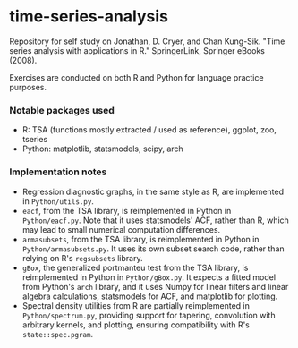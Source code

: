 # time-series-analysis

Repository for self study on Jonathan, D. Cryer, and Chan Kung-Sik. "Time series analysis with applications in R." SpringerLink, Springer eBooks (2008).

Exercises are conducted on both R and Python for language practice purposes. 

### Notable packages used
- R: TSA (functions mostly extracted / used as reference), ggplot, zoo, tseries
- Python: matplotlib, statsmodels, scipy, arch

### Implementation notes
- Regression diagnostic graphs, in the same style as R, are implemented in `Python/utils.py`.
- `eacf`, from the TSA library, is reimplemented in Python in `Python/eacf.py`.  Note that it uses statsmodels' ACF, rather than R, which may lead to small numerical computation differences.
- `armasubsets`, from the TSA library, is reimplemented in Python in `Python/armasubsets.py`.  It uses its own subset search code, rather than relying on R's `regsubsets` library.
- `gBox`, the generalized portmanteu test from the TSA library, is reimplemented in Python in `Python/gBox.py`.  It expects a fitted model from Python's `arch` library, and it uses Numpy for linear filters and linear algebra calculations, statsmodels for ACF, and matplotlib for plotting.
- Spectral density utilities from R are partially reimplemented in `Python/spectrum.py`, providing support for tapering, convolution with arbitrary kernels, and plotting, ensuring compatibility with R's `state::spec.pgram`.